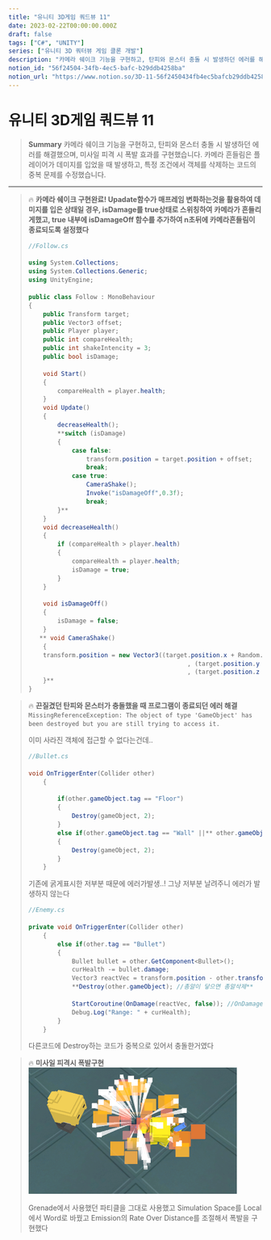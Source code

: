 ```yaml
---
title: "유니티 3D게임 쿼드뷰 11"
date: 2023-02-22T00:00:00.000Z
draft: false
tags: ["C#", "UNITY"]
series: ["유니티 3D 쿼터뷰 게임 클론 개발"]
description: "카메라 쉐이크 기능을 구현하고, 탄피와 몬스터 충돌 시 발생하던 에러를 해결했으며, 미사일 피격 시 폭발 효과를 구현했습니다. 카메라 흔들림은 플레이어가 데미지를 입었을 때 발생하고, 특정 조건에서 객체를 삭제하는 코드의 중복 문제를 수정했습니다."
notion_id: "56f24504-34fb-4ec5-bafc-b29ddb4258ba"
notion_url: "https://www.notion.so/3D-11-56f2450434fb4ec5bafcb29ddb4258ba"
---
```


# 유니티 3D게임 쿼드뷰 11

> **Summary**
> 카메라 쉐이크 기능을 구현하고, 탄피와 몬스터 충돌 시 발생하던 에러를 해결했으며, 미사일 피격 시 폭발 효과를 구현했습니다. 카메라 흔들림은 플레이어가 데미지를 입었을 때 발생하고, 특정 조건에서 객체를 삭제하는 코드의 중복 문제를 수정했습니다.

---

> 🔥 **카메라 쉐이크 구현완료! Upadate함수가 매프레임 변화하는것을 활용하여 데미지를 입은 상태일 경우, isDamage를 true상태로 스위칭하여 카메라가 흔들리게했고, true 내부에 isDamageOff 함수를 추가하여 n초뒤에 카메라흔들림이 종료되도록 설정했다**
> ```c#
> //Follow.cs
>
> using System.Collections;
> using System.Collections.Generic;
> using UnityEngine;
>
> public class Follow : MonoBehaviour
> {
>     public Transform target;
>     public Vector3 offset;
>     public Player player;
>     public int compareHealth;
>     public int shakeIntencity = 3;
>     public bool isDamage;
>
>     void Start()
>     {
>         compareHealth = player.health;
>     }
>     void Update()
>     {
>         decreaseHealth();
>         **switch (isDamage)
>         {
>             case false:
>                 transform.position = target.position + offset;
>                 break;
>             case true:
>                 CameraShake();
>                 Invoke("isDamageOff",0.3f);
>                 break;
>         }**
>     }
>     void decreaseHealth()
>     {
>         if (compareHealth > player.health)
>         {
>             compareHealth = player.health;
>             isDamage = true;
>         }
>     }
>
>     void isDamageOff()
>     {
>         isDamage = false;
>     }
>    ** void CameraShake()
>     {
>     transform.position = new Vector3((target.position.x + Random.Range(-shakeIntencity, shakeIntencity))
>                                             , (target.position.y + Random.Range(-shakeIntencity, shakeIntencity))
>                                             , (target.position.z + Random.Range(-shakeIntencity, shakeIntencity))) + offset;
>     }**
> }
> ```
>
>

> 🔥 **끈질겼던 탄피와 몬스터가 충돌했을 때 프로그램이 종료되던 에러 해결**
> `MissingReferenceException: The object of type 'GameObject' has been destroyed but you are still trying to access it.`
>
>
> 이미 사라진 객체에 접근할 수 없다는건데..
>
> ```c#
> //Bullet.cs
>
> void OnTriggerEnter(Collider other) 
>     {
>
>         if(other.gameObject.tag == "Floor")
>         {
>             Destroy(gameObject, 2);
>         }
>         else if(other.gameObject.tag == "Wall" ||** other.gameObject.tag == "Enemy"**)
>         {
>             Destroy(gameObject, 2);
>         }
>     }
> ```
>
> 기존에 굵게표시한 저부분 때문에 에러가발생..! 그냥 저부분 날려주니 에러가 발생하지 않는다
>
> ```c#
> //Enemy.cs
>
> private void OnTriggerEnter(Collider other) 
>     {
>         else if(other.tag == "Bullet")
>         {
>             Bullet bullet = other.GetComponent<Bullet>();
>             curHealth -= bullet.damage;
>             Vector3 reactVec = transform.position - other.transform.position;
>             **Destroy(other.gameObject); //총알이 닿으면 총알삭제**
>
>             StartCoroutine(OnDamage(reactVec, false)); //OnDamage 메소드 실행
>             Debug.Log("Range: " + curHealth);
>         }
>     }
> ```
>
> 다른코드에 Destroy하는 코드가 중복으로 있어서 충돌한거였다
>
>

> 🔥 **미사일 피격시 폭발구현**
> ![Image](image_62af52510a01.png)
>
> Grenade에서 사용했던 파티클을 그대로 사용했고 Simulation Space를  Local에서 Word로 바꿨고 Emission의 Rate Over Distance를 조절해서 폭발을 구현했다
>
>

